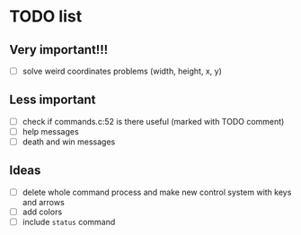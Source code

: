 # TODO list
## Very important!!!
- [ ] solve weird coordinates problems (width, height, x, y)

## Less important
- [ ] check if commands.c:52 is there useful (marked with TODO comment)
- [ ] help messages
- [ ] death and win messages

## Ideas
- [ ] delete whole command process and make new control system with keys and arrows
- [ ] add colors
- [ ] include `status` command
